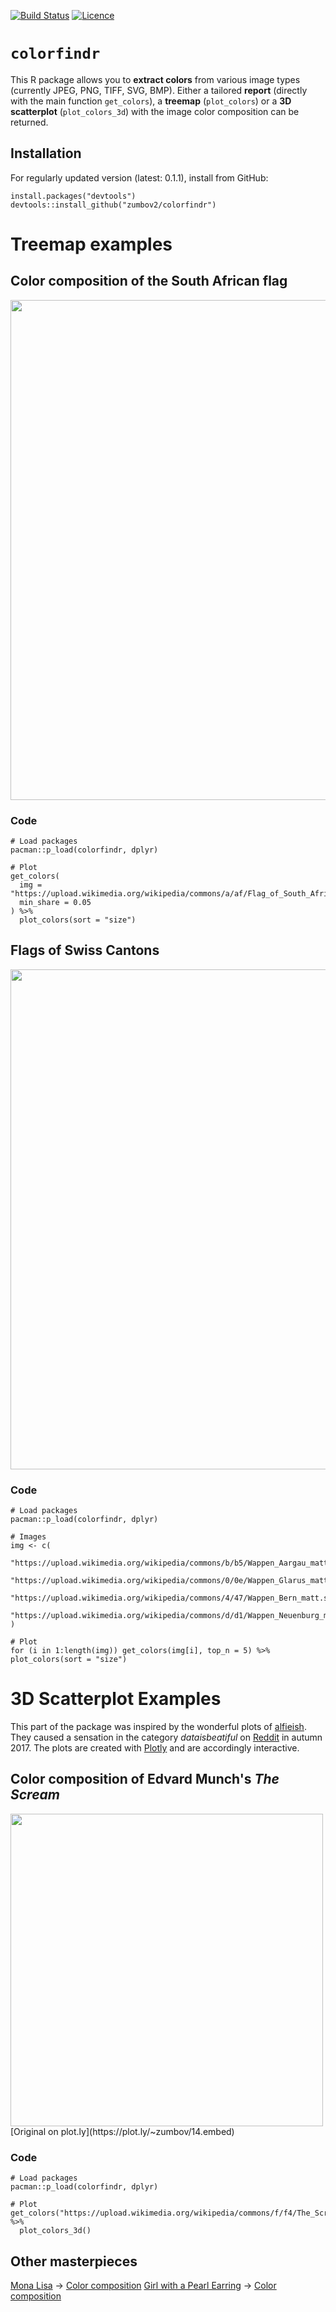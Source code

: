 [![Build Status](https://travis-ci.org/zumbov2/colorfindr.svg?branch=master)](https://travis-ci.org/zumbov2/colorfindr)
[![Licence](https://img.shields.io/badge/licence-GPL--3-blue.svg)](https://www.gnu.org/licenses/gpl-3.0.en.html)

# `colorfindr`
This R package allows you to **extract colors** from various image types (currently JPEG, PNG, TIFF, SVG, BMP). Either a tailored **report** (directly with the main function `get_colors`), a **treemap** (`plot_colors`) or a **3D scatterplot** (`plot_colors_3d`) with the image color composition can be returned.

## Installation
For regularly updated version (latest: 0.1.1), install from GitHub:
```
install.packages("devtools")
devtools::install_github("zumbov2/colorfindr")
```
# Treemap examples
## Color composition of the South African flag
<img src="https://raw.githubusercontent.com/zumbov2/colorfindr/master/img/rsa1.png" width="800">

### Code
```
# Load packages
pacman::p_load(colorfindr, dplyr)

# Plot
get_colors(
  img = "https://upload.wikimedia.org/wikipedia/commons/a/af/Flag_of_South_Africa.svg",
  min_share = 0.05
) %>%
  plot_colors(sort = "size")
```

## Flags of Swiss Cantons
<img src="https://raw.githubusercontent.com/zumbov2/colorfindr/master/img/kt1.png" width="800">

### Code
```
# Load packages
pacman::p_load(colorfindr, dplyr)

# Images
img <- c(
  "https://upload.wikimedia.org/wikipedia/commons/b/b5/Wappen_Aargau_matt.svg",
  "https://upload.wikimedia.org/wikipedia/commons/0/0e/Wappen_Glarus_matt.svg",
  "https://upload.wikimedia.org/wikipedia/commons/4/47/Wappen_Bern_matt.svg",
  "https://upload.wikimedia.org/wikipedia/commons/d/d1/Wappen_Neuenburg_matt.svg"
)

# Plot
for (i in 1:length(img)) get_colors(img[i], top_n = 5) %>% plot_colors(sort = "size")
```

# 3D Scatterplot Examples
This part of the package was inspired by the wonderful plots of [alfieish](https://github.com/alfieish). They caused a sensation in the category *dataisbeatiful* on [Reddit](https://www.reddit.com/r/dataisbeautiful/comments/7584no/3d_rgb_scatterplots_of_colours_used_in_famous/) in autumn 2017. The plots are created with [Plotly](https://plot.ly) and are accordingly interactive.

## Color composition of Edvard Munch's *The Scream*
<img src="https://github.com/zumbov2/colorfindr/blob/master/img/the_scream_color_composition.gif" width="500">
[Original on plot.ly](https://plot.ly/~zumbov/14.embed)

### Code
```
# Load packages
pacman::p_load(colorfindr, dplyr)

# Plot
get_colors("https://upload.wikimedia.org/wikipedia/commons/f/f4/The_Scream.jpg") %>% 
  plot_colors_3d()
```

## Other masterpieces
[Mona Lisa](https://en.wikipedia.org/wiki/Mona_Lisa) -> [Color composition](https://plot.ly/~zumbov/10.embed)
[Girl with a Pearl Earring](https://en.wikipedia.org/wiki/Girl_with_a_Pearl_Earring) -> [Color composition](https://plot.ly/~zumbov/14.embed)
